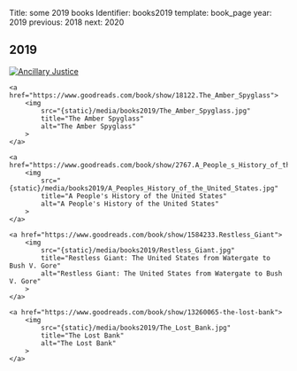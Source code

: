 Title: some 2019 books
Identifier: books2019
template: book_page
year: 2019
previous: 2018
next: 2020

<!-- better syntax -->
<h2>2019</h2>

<div class="booklist">
    <a href="https://www.goodreads.com/book/show/17333324-ancillary-justice">
        <img
            src="{static}/media/books2019/Ancillary_Justice.jpg"
            title="Ancillary Justice"
            alt="Ancillary Justice"
        >
    </a>

    <a href="https://www.goodreads.com/book/show/18122.The_Amber_Spyglass">
        <img
            src="{static}/media/books2019/The_Amber_Spyglass.jpg"
            title="The Amber Spyglass"
            alt="The Amber Spyglass"
        >
    </a>

    <a href="https://www.goodreads.com/book/show/2767.A_People_s_History_of_the_United_States">
        <img
            src="{static}/media/books2019/A_Peoples_History_of_the_United_States.jpg"
            title="A People's History of the United States"
            alt="A People's History of the United States"
        >
    </a>

    <a href="https://www.goodreads.com/book/show/1584233.Restless_Giant">
        <img
            src="{static}/media/books2019/Restless_Giant.jpg"
            title="Restless Giant: The United States from Watergate to Bush V. Gore"
            alt="Restless Giant: The United States from Watergate to Bush V. Gore"
        >
    </a>

    <a href="https://www.goodreads.com/book/show/13260065-the-lost-bank">
        <img
            src="{static}/media/books2019/The_Lost_Bank.jpg"
            title="The Lost Bank"
            alt="The Lost Bank"
        >
    </a>
</div>
